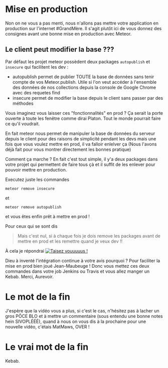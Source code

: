 # Mise en production

Non on ne vous a pas menti, nous n'allons pas mettre votre application en production sur l'internet #GrandMère. Il s'agit plutôt ici de vous donnez des consignes avant une bonne mise en production avec Meteor.

## Le client peut modifier la base ???

Par défaut les projet meteor possèdent deux packages `autopublish` et `insecure` qui facilitent les dev :
- autopublish permet de publier TOUTE la base de données sans tenir compte de vos Meteor.publish. Utile si l'on veut accéder à l'ensemble des données de nos collections depuis la console de Google Chrome avec des requetes find
- insecure permet de modifier la base depuis le client sans passer par des méthodes

Vous imaginez vous laisser ces "fonctionnalités" en prod ? Ça serait la porte ouverte à toute les fenêtre comme dirai Platon. Tout le monde pourrait faire ce qu'il voudrait.

En fait meteor nous permet de manipuler la base de données du serveur depuis le client pour des raisons de simplicité pendant les devs mais une fois que vous voulez mettre en prod, il va falloir enlelver ça (Nous l'avons déjà fait pour vous montrer directement les bonnes pratique)

Comment ça marche ? En fait c'est tout simple, il y'a deux packages dans votre projet qui permettent de faire tous çà et il suffit de les enlever pour pouvoir mettre en production.

Executez juste les commandes
```
meteor remove insecure
```
et
```
meteor remove autopublish
```

et vous êtes enfin prêt à mettre en prod !

Pour ceux qui se sont dis
> Mais c'est nul, si à chaque fois je dois remove les packages avant de mettre en prod et les remettre quand je veux dev !!

À cela je répondrai
[![Taisez vouuuuus !](https://media1.tenor.com/images/c16daa1b7c891ae9dcedb4d96d57d6ff/tenor.gif?itemid=10479320)](http://www.youtube.com/watch?v=9TKC27K8cIo)

Dieu à inventé l'intégration continue à votre avis pourquoi ?
Pour faciliter la mise en prod bien joué Jean-Maubeuge !
Donc vous mettez ces deux commandes dans votre job Jenkins ou Travis et vous allez manger un Kebab. Merci, Aurevoir.

# Le mot de la fin
J'espère que la vidéo vous a plus, si c'est le cas, n'hésitez pas à lacher un gros PÔCE BLO et à mettre un commentaire (sous entendu une bonne notes hein SIVOPLÉÉÉ), quand à nous on vous dis à la prochaine pour une nouvelle vidéo, c'étais MatMaws, OVER !

# Le vrai mot de la fin
Kebab.
